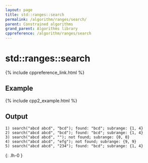 ```yaml
---
layout: page
title: std::ranges::search
permalink: /algorithm/ranges/search/
parent: Constrained algorithms
grand_parent: Algorithms library
cppreference: /algorithm/ranges/search
---
```

# std::ranges::search

{% include cppreference_link.html %}

## Example

{% include cpp2_example.html %}

## Output

```
1) search("abcd abcd", "bcd"); found: "bcd"; subrange: {1, 4}
2) search("abcd abcd", "bcd"); found: "bcd"; subrange: {1, 4}
3) search("abcd abcd", ""); not found; subrange: {0, 0}
4) search("abcd abcd", "efg"); not found; subrange: {9, 9}
5) search("abcd abcd", "234"); found: "bcd"; subrange: {1, 4}
```
{: .lh-0 }